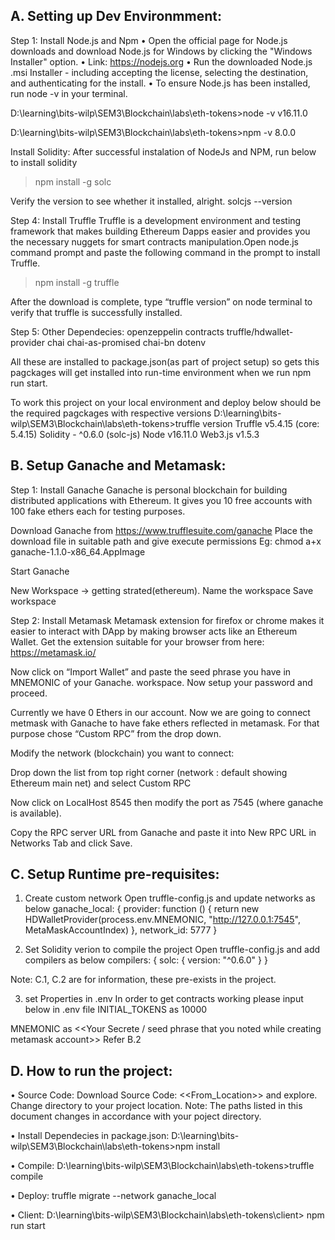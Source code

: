 A. Setting up Dev Environmment:
-------------------------------
Step 1: Install Node.js and Npm
•	Open the official page for Node.js downloads and download Node.js for Windows by clicking the "Windows Installer" option.
•	Link: https://nodejs.org
•	Run the downloaded Node.js .msi Installer - including accepting the license, selecting the destination, and authenticating for the install.
•	To ensure Node.js has been installed, run node -v in your terminal.

D:\learning\bits-wilp\SEM3\Blockchain\labs\eth-tokens>node -v
v16.11.0

D:\learning\bits-wilp\SEM3\Blockchain\labs\eth-tokens>npm -v
8.0.0

Install Solidity:
After successful instalation of NodeJs and NPM, run below to install solidity
> npm install -g solc

Verify the version to see whether it installed, alright.
solcjs --version


Step 4: Install Truffle
Truffle is a development environment and testing framework that makes building Ethereum Dapps easier and provides you the necessary nuggets for smart contracts manipulation.Open node.js command prompt and paste the following command in the prompt to install Truffle.
> npm install -g truffle

After the download is complete, type “truffle version” on node terminal to verify that truffle is successfully installed.

Step 5: Other Dependecies:
openzeppelin contracts
truffle/hdwallet-provider
chai
chai-as-promised
chai-bn
dotenv

All these are installed to package.json(as part of project setup) so gets this pagckages will get installed into run-time environment when we run npm run start.

To work this project on your local environment and deploy below should be the required pagckages with respective versions
D:\learning\bits-wilp\SEM3\Blockchain\labs\eth-tokens>truffle version
Truffle v5.4.15 (core: 5.4.15)
Solidity - ^0.6.0 (solc-js)
Node v16.11.0
Web3.js v1.5.3

B. Setup Ganache and Metamask:
------------------------------

Step 1: Install Ganache
Ganache is personal blockchain for building distributed applications with Ethereum. It gives you 10 free accounts with 100 fake ethers each for testing purposes.

Download Ganache from https://www.trufflesuite.com/ganache
Place the download file in suitable path and give execute permissions
Eg: chmod a+x ganache-1.1.0-x86_64.AppImage

Start Ganache 

New Workspace -> getting strated(ethereum). 
Name the workspace
Save workspace

Step 2: Install Metamask
Metamask extension for firefox or chrome makes it easier to interact with DApp by making browser acts like an Ethereum Wallet. Get the extension suitable for your browser from here: https://metamask.io/

Now click on “Import Wallet” and paste the seed phrase you have in MNEMONIC of your Ganache. workspace. Now setup your password and proceed.

Currently we have 0 Ethers in our account. Now we are going to connect metmask with Ganache to have fake ethers reflected in metamask. For that purpose chose “Custom RPC” from the drop down.

Modify the network (blockchain) you want to connect:

Drop down the list from top right corner (network : default showing Ethereum main net) and select Custom RPC

Now click on LocalHost 8545 then modify the port as 7545 (where ganache is available).

Copy the RPC server URL from Ganache and paste it into New RPC URL in Networks Tab and click Save.

C. Setup Runtime pre-requisites:
--------------------------------
1. Create custom network
Open truffle-config.js and update networks as below
 ganache_local: {
      provider: function () {
        return new HDWalletProvider(process.env.MNEMONIC, "http://127.0.0.1:7545", MetaMaskAccountIndex)
      },
      network_id: 5777
    }
	
2. Set Solidity verion to compile the project
Open truffle-config.js and add compilers as below
compilers: {
    solc: {
      version: "^0.6.0"
    }
}

Note: C.1, C.2 are for information, these pre-exists in the project.

3. set Properties in .env
In order to get contracts working please input below in .env file
INITIAL_TOKENS as 10000

MNEMONIC as <<Your Secrete / seed phrase that you noted while creating metamask account>> Refer B.2

D. How to run the project:
--------------------------
•	Source Code:
Download Source Code: <<From_Location>> and explore.
Change directory to your project location.
Note: The paths listed in this document changes in accordance with your poject directory.

•	Install Dependecies in package.json:
D:\learning\bits-wilp\SEM3\Blockchain\labs\eth-tokens>npm install

•	Compile:
D:\learning\bits-wilp\SEM3\Blockchain\labs\eth-tokens>truffle compile

•	Deploy:
truffle migrate --network ganache_local

•	Client:
D:\learning\bits-wilp\SEM3\Blockchain\labs\eth-tokens\client> npm run start





